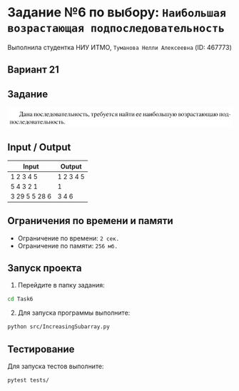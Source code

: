 # Задание №6 по выбору: `Наибольшая возрастающая подпоследовательность`
Выполнила студентка НИУ ИТМО, `Туманова Нелли Алексеевна` (ID: 467773)

## Вариант 21

## Задание 
![img.png](task.png)

## Input / Output 

| Input         | Output    |
|---------------|-----------|
| 1 2 3 4 5     | 1 2 3 4 5 |
| 5 4 3 2 1     | 1         |
| 3 29 5 5 28 6 | 3 4 6     |

## Ограничения по времени и памяти

- Ограничение по времени: `2 сек.`
- Ограничение по памяти: `256 мб.`


## Запуск проекта
1. Перейдите в папку задания:
```bash
cd Task6
```

2. Для запуска программы выполните:
```bash
python src/IncreasingSubarray.py
```

## Тестирование
Для запуска тестов выполните:
```bash
pytest tests/
```